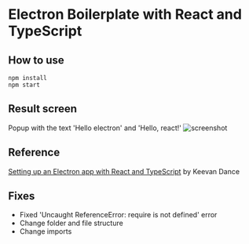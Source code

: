 # Electron Boilerplate with React and TypeScript

## How to use
    npm install
    npm start

## Result screen
Popup with the text 'Hello electron' and 'Hello, react!'
![screenshot](https://user-images.githubusercontent.com/22363298/128173687-846916b9-1b5e-44f8-be9a-781337741763.png)

## Reference
[Setting up an Electron app with React and TypeScript](https://www.keevan.dev/blog/2020/02/setting-up-electron-react-and-typescript) by Keevan Dance

## Fixes
- Fixed 'Uncaught ReferenceError: require is not defined' error
- Change folder and file structure
- Change imports